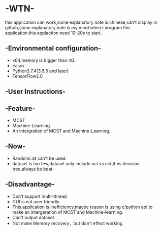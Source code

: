 # -WTN-
this application can work,some explanatory note is chinese,can't display in github,some explanatory note is my mind when i program this application.this applaction need 10-20s to start.
## -Environmental configuration-
- x64,memory is bigger than 4G.
- Easyx
- Python3.7.4(3.6.5 and later)
- TensorFlow2.0
## -User Instructions-

## -Feature-
- MCST
- Machine-Learning
- An intergration of MCST and Machine-Learning.
## -Now-
- RandomList can't be used.
- dataset is too few,dataset only include uct vs uct,if vs decision tree,always be beat.
## -Disadvantage-
- Don't support multi-thread.
- GUI is not user friendly.
- This application is inefficiency,maybe reason is using c/python api to make an intergeration of MCST and Machine-learning.
- Can't output dataset.
- Not make Memory recovery，but don't effect working.